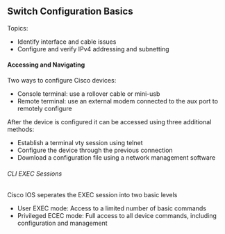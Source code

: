 ## Switch Configuration Basics

Topics:
- Identify interface and cable issues
- Configure and verify IPv4 addressing and subnetting

#### Accessing and Navigating

Two ways to configure Cisco devices:

* Console terminal: use a rollover cable or mini-usb 
* Remote terminal: use an external modem connected to the aux port to remotely configure 

After the device is configured it can be accessed using three additional methods:

* Establish a terminal vty session using telnet
* Configure the device through the previous connection
* Download a configuration file using a network management software

###### CLI EXEC Sessions

Cisco IOS seperates the EXEC session into two basic levels
- User EXEC mode: Access to a limited number of basic commands
- Privileged ECEC mode: Full access to all device commands, including configuration and management
